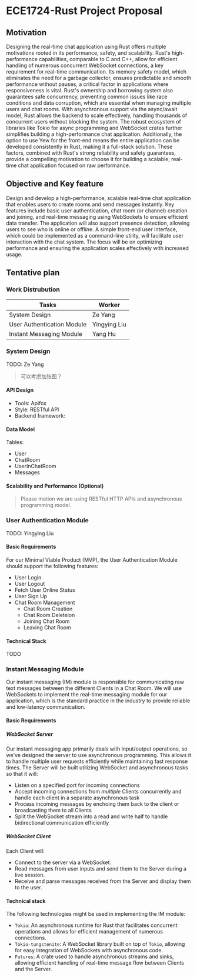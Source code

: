 # ECE1724-Rust Project Proposal

## Motivation
Designing the real-time chat application using Rust offers multiple motivations rooted in its performance, safety, and scalability. Rust's high-performance capabilities, comparable to C and C++, allow for efficient handling of numerous concurrent WebSocket connections, a key requirement for real-time communication. Its memory safety model, which eliminates the need for a garbage collector, ensures predictable and smooth performance without pauses, a critical factor in applications where responsiveness is vital. Rust's ownership and borrowing system also guarantees safe concurrency, preventing common issues like race conditions and data corruption, which are essential when managing multiple users and chat rooms. With asynchronous support via the async/await model, Rust allows the backend to scale effectively, handling thousands of concurrent users without blocking the system. The robust ecosystem of libraries like Tokio for async programming and WebSocket crates further simplifies building a high-performance chat application. Additionally, the option to use Yew for the front-end means the entire application can be developed consistently in Rust, making it a full-stack solution. These factors, combined with Rust's strong reliability and safety guarantees, provide a compelling motivation to choose it for building a scalable, real-time chat application focused on raw performance.

## Objective and Key feature
Design and develop a high-performance, scalable real-time chat application that enables users to create rooms and send messages instantly. Key features include basic user authentication, chat room (or channel) creation and joining, and real-time messaging using WebSockets to ensure efficient data transfer. The application will also support presence detection, allowing users to see who is online or offline. A simple front-end user interface, which could be implemented as a command-line utility, will facilitate user interaction with the chat system. The focus will be on optimizing performance and ensuring the application scales effectively with increased usage.

## Tentative plan

### Work Distrubution 

| Tasks      | Worker |
| ----------- | ----------- |
| System Design  | Ze Yang  |
| User Authentication Module | Yingying Liu  |
| Instant Messaging  Module   | Yang Hu   |

### System Design

TODO: Ze Yang
> 可以考虑加张图？

#### API Design

- Tools: Apifox
- Style: RESTful API
- Backend framework: 

#### Data Model

Tables:

- User
- ChatRoom
- UserInChatRoom
- Messages

#### Scalability and Performance (Optional)

> Please metion we are using RESTful HTTP APIs and asynchronous programming model.

### User Authentication Module

TODO: Yingying Liu

#### Basic Requirements

For our Minimal Viable Product (MVP), the User Authentication Module should support the following features:

- User Login
- User Logout
- Fetch User Online Status
- User Sign Up
- Chat Room Management
  - Chat Room Creation
  - Chat Room Deleteion
  - Joining Chat Room
  - Leaving Chat Room

#### Technical Stack

TODO

### Instant Messaging Module

Our instant messaging (IM) module is responsible for communicating raw text messages between the different Clients in a Chat Room. We will use WebSockets to implement the real-time messaging module for our application, which is the standard practice in the industry to provide reliable and low-latency communication.

#### Basic Requirements

##### WebSocket Server

Our instant messaging app primarily deals with input/output operations, so we've designed the server to use asynchronous programming. This allows it to handle multiple user requests efficiently while maintaining fast response times. The Server will be built utilizing WebSocket and asynchronous tasks so that it will:

- Listen on a specified port for incoming connections
- Accept incoming connections from *multiple* Clients concurrently and handle each client in a separate asynchronous task
- Process incoming messages by enchoing them back to the client or broadcasting them to all Clients
- Split the WebSocket stream into a read and write half to handle bidirectional communication efficiently

##### WebSocket Client

Each Client will:

- Connect to the server via a WebSocket.
- Read messages from user inputs and send them to the Server during a live session.
- Receive and parse messages received from the Server and display them to the user.

#### Technical stack

The following technologies might be used in implementing the IM module:

- `Tokio`: An asynchronous runtime for Rust that facilitates concurrent operations and allows for efficient management of numerous connections.
- `Tokio-tungstenite`: A WebSocket library built on top of `Tokio`, allowing for easy integration of WebSockets with asynchronous code.
- `Futures`: A crate used to handle asynchronous streams and sinks, allowing efficient handling of real-time message flow between Clients and the Server.
  